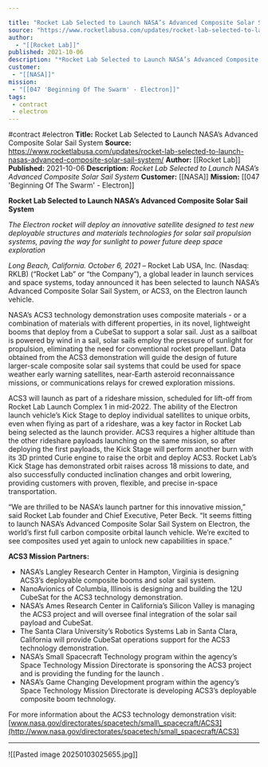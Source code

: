```yaml
---

title: "Rocket Lab Selected to Launch NASA’s Advanced Composite Solar Sail System "
source: "https://www.rocketlabusa.com/updates/rocket-lab-selected-to-launch-nasas-advanced-composite-solar-sail-system/"
author:
  - "[[Rocket Lab]]"
published: 2021-10-06
description: "*Rocket Lab Selected to Launch NASA’s Advanced Composite Solar Sail System*"
customer:
 - "[[NASA]]"
mission: 
 - "[[047 'Beginning Of The Swarm' - Electron]]"
tags:
 - contract
 - electron
---
```


#contract #electron
**Title:** Rocket Lab Selected to Launch NASA’s Advanced Composite Solar Sail System 
**Source:** https://www.rocketlabusa.com/updates/rocket-lab-selected-to-launch-nasas-advanced-composite-solar-sail-system/
**Author:** [[Rocket Lab]]
**Published:** 2021-10-06
**Description:** *Rocket Lab Selected to Launch NASA’s Advanced Composite Solar Sail System*
**Customer:** [[NASA]]
**Mission:** [[047 'Beginning Of The Swarm' - Electron]]

**Rocket Lab Selected to Launch NASA’s Advanced Composite Solar Sail System**

*The Electron rocket will deploy an innovative satellite designed to test new deployable structures and materials technologies for solar sail propulsion systems, paving the way for sunlight to power future deep space exploration*

*Long Beach, California. October 6, 2021* – Rocket Lab USA, Inc. (Nasdaq: RKLB) (“Rocket Lab” or “the Company”), a global leader in launch services and space systems, today announced it has been selected to launch NASA’s Advanced Composite Solar Sail System, or ACS3, on the Electron launch vehicle.

NASA’s ACS3 technology demonstration uses composite materials - or a combination of materials with different properties, in its novel, lightweight booms that deploy from a CubeSat to support a solar sail. Just as a sailboat is powered by wind in a sail, solar sails employ the pressure of sunlight for propulsion, eliminating the need for conventional rocket propellant. Data obtained from the ACS3 demonstration will guide the design of future larger-scale composite solar sail systems that could be used for space weather early warning satellites, near-Earth asteroid reconnaissance missions, or communications relays for crewed exploration missions.

ACS3 will launch as part of a rideshare mission, scheduled for lift-off from Rocket Lab Launch Complex 1 in mid-2022. The ability of the Electron launch vehicle’s Kick Stage to deploy individual satellites to unique orbits, even when flying as part of a rideshare, was a key factor in Rocket Lab being selected as the launch provider. ACS3 requires a higher altitude than the other rideshare payloads launching on the same mission, so after deploying the first payloads, the Kick Stage will perform another burn with its 3D printed Curie engine to raise the orbit and deploy ACS3. Rocket Lab’s Kick Stage has demonstrated orbit raises across 18 missions to date, and also successfully conducted inclination changes and orbit lowering, providing customers with proven, flexible, and precise in-space transportation.

“We are thrilled to be NASA’s launch partner for this innovative mission,” said Rocket Lab founder and Chief Executive, Peter Beck. “It seems fitting to launch NASA’s Advanced Composite Solar Sail System on Electron, the world’s first full carbon composite orbital launch vehicle. We’re excited to see composites used yet again to unlock new capabilities in space.” 

**ACS3 Mission Partners:**

- NASA’s Langley Research Center in Hampton, Virginia is designing ACS3’s deployable composite booms and solar sail system.
- NanoAvionics of Columbia, Illinois is designing and building the 12U CubeSat for the ACS3 technology demonstration.
- NASA’s Ames Research Center in California’s Silicon Valley is managing the ACS3 project and will oversee final integration of the solar sail payload and CubeSat.
- The Santa Clara University’s Robotics Systems Lab in Santa Clara, California will provide CubeSat operations support for the ACS3 technology demonstration.
- NASA’s Small Spacecraft Technology program within the agency’s Space Technology Mission Directorate is sponsoring the ACS3 project and is providing the funding for the launch .
- NASA’s Game Changing Development program within the agency’s Space Technology Mission Directorate is developing ACS3’s deployable composite boom technology.

For more information about the ACS3 technology demonstration visit: [www.nasa.gov/directorates/spacetech/small\_spacecraft/ACS3](http://www.nasa.gov/directorates/spacetech/small_spacecraft/ACS3)

---

![[Pasted image 20250103025655.jpg]]